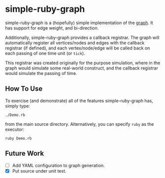 simple-ruby-graph
=================

simple-ruby-graph is a (hopefully) simple implementation of the [graph](http://en.wikipedia.org/wiki/Graph_(mathematics)). It has support for edge weight, and bi-direction.

Additionally, simple-ruby-graph provides a callback registrar. The graph will automatically
register all vertices/nodes and edges with the callback registrar (if defined), and each
vertex/node/edge will be called back on each passing of one time unit (or `tick`).

This registrar was created originally for the purpose simulation, where in the graph would
simulate some real-world construct, and the callback registrar would simulate the passing of
time.

How To Use
----------

To exercise (and demonstrate) all of the features simple-ruby-graph has, simply type:

	./Demo.rb

from the main source directory. Alternatively, you can specify `ruby` as the executor:

	ruby Demo.rb

Future Work
-----------

- [ ] Add YAML configuration to graph generation.
- [x] Put source under unit test.
